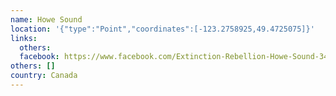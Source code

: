 ```yaml
---
name: Howe Sound
location: '{"type":"Point","coordinates":[-123.2758925,49.4725075]}'
links:
  others: 
  facebook: https://www.facebook.com/Extinction-Rebellion-Howe-Sound-344374429706218/?ref=br_rs
others: []
country: Canada
---
```

